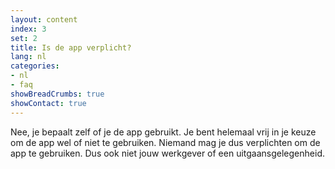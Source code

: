 ```yaml
---
layout: content
index: 3
set: 2
title: Is de app verplicht?
lang: nl
categories:
- nl
- faq
showBreadCrumbs: true
showContact: true
---
```


Nee, je bepaalt zelf of je de app gebruikt. Je bent helemaal vrij in je keuze om de app wel of niet te gebruiken. Niemand mag je dus verplichten om de app te gebruiken. Dus ook niet jouw werkgever of een uitgaansgelegenheid.
